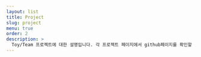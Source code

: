 ```yaml
---
layout: list
title: Project
slug: project
menu: true
order: 2
description: >
  Toy/Team 프로젝트에 대한 설명입니다. 각 프로젝트 페이지에서 github페이지를 확인할 수 있습니다.
---
```


